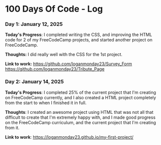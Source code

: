# 100 Days Of Code - Log

### Day 1: January 12, 2025

**Today's Progress**: I completed writing the CSS, and improving the HTML code for 2 of my FreeCodeCamp projects, and started another project on FreeCodeCamp.

**Thoughts:** I did really well with the CSS for the 1st project.

**Link to work:** https://github.com/loganmonday23/Survey_Form
https://github.com/loganmonday23/Tribute_Page

### Day 2: January 14, 2025

**Today's Progress**: I completed 25% of the current project that I'm creating on FreeCodeCamp currently, and I also created a HTML project completely from the start to when I finished it in full.

**Thoughts**: I created an awesome project using HTML that was not all that difficult to create that I'm extremely happy with, and I made good progress on the FreeCodeCamp curriculum, and the current project that I'm creating from it.

**Link to work**: https://loganmonday23.github.io/my-first-project/
